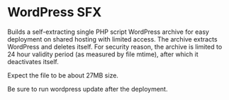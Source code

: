 # WordPress SFX
Builds a self-extracting single PHP script WordPress archive for easy deployment on shared hosting with limited access. The archive extracts WordPress and deletes itself. For security reason, the archive is limited to 24 hour validity period (as measured by file mtime), after which it deactivates itself.

Expect the file to be about 27MB size.

Be sure to run wordpress update after the deployment.
